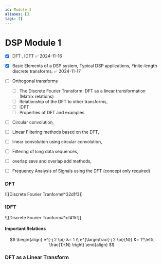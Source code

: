 ```yaml
---
id: Module 1
aliases: []
tags: []
---
```


# DSP Module 1

- [x] DFT , IDFT ✅ 2024-11-16
- [x] Basic Elements of a DSP system, Typical DSP applications, Finite-length discrete transforms, ✅ 2024-11-17
- [ ] Orthogonal transforms 
	- [ ] The Discrete Fourier Transform: DFT as a linear transformation (Matrix relations)
	- [ ] Relationship of the DFT to other transforms,
	- [ ] IDFT
	- [ ] Properties of DFT and examples.
- [ ] Circular convolution,
- [ ] Linear Filtering methods based on the DFT,
- [ ] linear convolution using circular convolution,
- [ ] Filtering of long data sequences,
- [ ] overlap save and overlap add methods,
- [ ] Frequency Analysis of Signals using the DFT (concept only required)


### DFT 

![[Discrete Fourier Tranform#^32d1f3]]

### IDFT
![[Discrete Fourier Tranform#^cf415f]]



#### Important Relations 
$$
\begin{align}
e^{-j 2 \pi} &= 1 \\
e^{\large\frac{-j 2 \pi}{N}} &= 1^\left( \frac{1}{N} \right)
\end{align}
$$


### DFT as a Linear Transform

